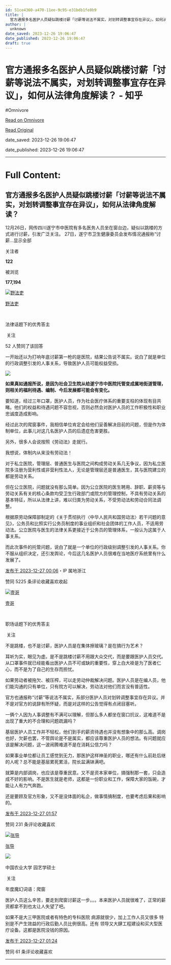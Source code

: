 ```yaml
---
id: 51ce4360-a470-11ee-9c95-e31bdb1fe8b9
title: |
  官方通报多名医护人员疑似跳楼讨薪「讨薪等说法不属实，对划转调整事宜存在异议」，如何从法律角度解读？ - 知乎
author: |
  unknown
date_saved: 2023-12-26 19:06:47
date_published: 2023-12-26 19:06:47
draft: true
---
```


# 官方通报多名医护人员疑似跳楼讨薪「讨薪等说法不属实，对划转调整事宜存在异议」，如何从法律角度解读？ - 知乎
#Omnivore

[Read on Omnivore](https://omnivore.app/me/-18ca987889e)

[Read Original](https://www.zhihu.com/question/636840692/answer/3339853629)

date_saved: 2023-12-26 19:06:47

date_published: 2023-12-26 19:06:47

--- 

# Full Content: 

## 官方通报多名医护人员疑似跳楼讨薪「讨薪等说法不属实，对划转调整事宜存在异议」，如何从法律角度解读？

12月26日，网传四川遂宁市中医院有多名医务人员坐在窗台边，疑似以跳楼的方式进行讨薪，引发广泛关注。 27日，遂宁市卫生健康委员会发布情况通报称“讨薪…显示全部 ​

关注者

**122**

被浏览

**177,194**

[![野法吏](https://proxy-prod.omnivore-image-cache.app/0x0,svOAyF6nyYYBk00n3u-dzknvZMKq-fgyWITzwJk1RFRc/https://picx.zhimg.com/v2-cd8fa7826dc78b4fe9266147202884fe_l.jpg?source=2c26e567)](https://www.zhihu.com/people/an-da-13-34)

[野法吏](https://www.zhihu.com/people/an-da-13-34)

[​](https://www.zhihu.com/question/48509984)​

法律话题下的优秀答主

​ 关注

52 人赞同了该回答

一开始还以为打响年底讨薪第一枪的是医院，结果公告说不属实。说白了就是单位的行政调整引发的人事关系，导致医护人员可能权益受损。

![](https://proxy-prod.omnivore-image-cache.app/687x761,sRLqyxdxrRTmw3CBDybz0E4Co0hoevaRnSL0RhTTbx-8/https://picx.zhimg.com/50/v2-b82f33d14d1cef59d1bb2ccd7e62e094_720w.jpg?source=2c26e567)

**如果真如通报所说，是因为社会卫生院从给遂宁市中医院托管变成属地街道管理，则相关的福利待遇、编制、今后发展都可能会有变化。**

要知道，经过三年口罩，医护人员，作为社会医疗体系的重要支柱的体现有目共睹。他们的权益和待遇问题不容忽视，否则必然会对医护人员的工作积极性和职业忠诚度造成影响。

经过此次的爬窗事件，我相信单位肯定会给他们妥善解决目前的问题，但是作为体制单位，此事儿对这几名医护人员的后遗症危害更胜。

另外，很多人会说按照《劳动法》走就行。

我想说，体制内从来没有劳动法！

对于私立医院，管理层、普通医生与医院之间构成劳动关系几无争议，因为私立医院多注册为营利性或非营利性法人，无论是管理层还是普通医生，其与医院建立的都是劳动关系。

但在公立医院，问题就没有那么简单。因为公立医院的医生聘用、辞职、薪资等与劳动关系有关的核心条款均受卫生行政部门或院方的管理控制，不具有劳动关系的基本特征，所以从法律上讲，难以归类为劳动关系，不受劳动法和劳动合同法调整。

根据原劳动保障部制定的《关于贯彻执行〈中华人民共和国劳动法〉若干问题的意见》，公务员和比照实行公务员制度的事业组织和社会团体的工作人员，不适用劳动法。公立医院与医生的法律关系更接近于公务员的管理体系，一般认为这属于人事关系。

而此次事件的托管问题，说白了就是一个单位的行政级别调整引发的人事关系。你不服从组织决定，还引发舆论，今后这几名医护人员很难在当地医疗系统里有什么发展了。

[发布于 2023-12-27 00:06](https://www.zhihu.com/question/636840692/answer/3339853629)・IP 属地浙江

​赞同 52​​25 条评论​收藏​喜欢收起​

[![壹哥](https://proxy-prod.omnivore-image-cache.app/0x0,sIZFcxvOxfUCYnGH-mCPwwh8ABksTE0xaCpIepicdNdM/https://picx.zhimg.com/v2-80f1ab2f280355c91ae453cb904c73f7_l.jpg?source=1def8aca)](https://www.zhihu.com/people/yi-yue-12-58)

[壹哥](https://www.zhihu.com/people/yi-yue-12-58)

[​](https://www.zhihu.com/question/48509984)

职场话题下的优秀答主

​ 关注

不是跳楼，也不是讨薪，医护人员是在集体擦玻璃？是在搞行为艺术？

耳听为实，眼见为虚。是不是跳楼讨薪不用跟大众交代，而是要跟医护人员交代。从口罩事件就已经能看出医护人员不可或缺的重要性，穿上白大褂是为了医者仁心，而不是为了自己的生存而担忧。

如果劳动者被拖欠、被压榨，可以走劳动仲裁解决问题。医护人员是在编人员，他们能沟通的只有单位，只有院方可以解决，劳动法对他们而言没有普适性。

官方也通报称“讨薪”等说法不属实，系部分医护人员对划转调整事宜存在异议。并不是对官方的说辞有所怀疑，而是对这样的公告觉得有点闭目塞听。

一俩个人因为人事调整有不满可以理解，但那么多人都坐在窗口抗议，这难道不是出现了重大的不合理和问题疏漏吗？

基层医护人员工作并不轻松，他们到手的薪资待遇也并没有想象中的那么高。调岗也好，欠薪也罢，不管舆论是不是属实，都应该尊重医护人员的想法。有问题就应该是解决问题，这一波闹腾难道不是在消耗公信力吗？

如果事业单位都让员工感觉到无力，那医护这样神圣的职业，哪还有什么前赴后继的人呢？总不能是基层累死累活，院长盆满钵满吧。

就算是内部调岗，也应该是尊重民意。又不是资本家单位，搞强制那一套，只会造成不好的影响。不是医生就是老师，这都是一份职业和工作，保障大家的饭碗，才能让人有力气奔跑。

还是要顾及官方形象，又不是没体面的私企，做事情搞制度，也要考虑后果和影响的。

[发布于 2023-12-27 01:57](https://www.zhihu.com/question/636840692/answer/3339988361)

​赞同 23​​1 条评论​收藏​喜欢

[![张导](https://proxy-prod.omnivore-image-cache.app/0x0,sAbucO5BL2rkiboAg4fdnr9pOfprGyjVEcUjS9JzZbaE/https://picx.zhimg.com/v2-9da17b90fdbd0a07f20e52a224b36b06_l.jpg?source=1def8aca)](https://www.zhihu.com/people/tong-shi-xue-zha-lun-luo-ren-1)

[张导](https://www.zhihu.com/people/tong-shi-xue-zha-lun-luo-ren-1)

[​](https://www.zhihu.com/question/48510028)​![](https://proxy-prod.omnivore-image-cache.app/0x0,sEQaOWrSM4sYxMszrQ6lhsM51WgM5AvlqxCkeG6GJZz4/https://pic1.zhimg.com/v2-4812630bc27d642f7cafcd6cdeca3d7a.jpg?source=88ceefae)

中国农业大学 园艺学硕士

​ 关注

年度魔幻词语：爬窗

医护人员这么辛苦，要走到爬窗讨薪这一步。。。本来医护人员就很难了，正常的薪资都拿不到也太让人失望了吧。

如果不是大三甲医院或者有特色的专科医院 病源就很少，加上工作人员又很多 特别是不产生效益的行政后勤人员比例很高。还有 领导又大肆工程建设和买大型医疗设备。这都是医院没钱的原因。

[发布于 2023-12-27 01:24](https://www.zhihu.com/question/636840692/answer/3339940405)

​赞同 6​​1 条评论​收藏​喜欢

---

